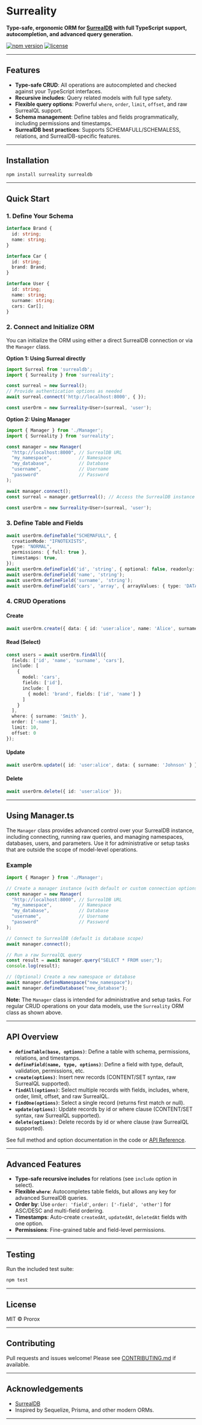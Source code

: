 # Surreality

**Type-safe, ergonomic ORM for [SurrealDB](https://surrealdb.com/) with full TypeScript support, autocompletion, and advanced query generation.**

[![npm version](https://img.shields.io/npm/v/surreality.svg)](https://www.npmjs.com/package/surreality)
[![license](https://img.shields.io/github/license/yourusername/surreality)](./LICENSE)

---

## Features

- **Type-safe CRUD**: All operations are autocompleted and checked against your TypeScript interfaces.
- **Recursive includes**: Query related models with full type safety.
- **Flexible query options**: Powerful `where`, `order`, `limit`, `offset`, and raw SurrealQL support.
- **Schema management**: Define tables and fields programmatically, including permissions and timestamps.
- **SurrealDB best practices**: Supports SCHEMAFULL/SCHEMALESS, relations, and SurrealDB-specific features.

---

## Installation

```bash
npm install surreality surrealdb
```

---

## Quick Start

### 1. Define Your Schema

```ts
interface Brand {
  id: string;
  name: string;
}

interface Car {
  id: string;
  brand: Brand;
}

interface User {
  id: string;
  name: string;
  surname: string;
  cars: Car[];
}
```

### 2. Connect and Initialize ORM

You can initialize the ORM using either a direct SurrealDB connection or via the `Manager` class.

**Option 1: Using Surreal directly**

```ts
import Surreal from 'surrealdb';
import { Surreality } from 'surreality';

const surreal = new Surreal();
// Provide authentication options as needed
await surreal.connect('http://localhost:8000', { });

const userOrm = new Surreality<User>(surreal, 'user');
```

**Option 2: Using Manager**

```ts
import { Manager } from './Manager';
import { Surreality } from 'surreality';

const manager = new Manager(
  "http://localhost:8000", // SurrealDB URL
  "my_namespace",          // Namespace
  "my_database",           // Database
  "username",              // Username
  "password"               // Password
);

await manager.connect();
const surreal = manager.getSurreal(); // Access the SurrealDB instance

const userOrm = new Surreality<User>(surreal, 'user');
```

### 3. Define Table and Fields

```ts
await userOrm.defineTable("SCHEMAFULL", {
  creationMode: "IFNOTEXISTS",
  type: "NORMAL",
  permissions: { full: true },
  timestamps: true,
});
await userOrm.defineField('id', 'string', { optional: false, readonly: true });
await userOrm.defineField('name', 'string');
await userOrm.defineField('surname', 'string');
await userOrm.defineField('cars', 'array', { arrayValues: { type: 'DATATYPE', value: 'record' } });
```

### 4. CRUD Operations

#### Create

```ts
await userOrm.create({ data: { id: 'user:alice', name: 'Alice', surname: 'Smith', cars: [] } });
```

#### Read (Select)

```ts
const users = await userOrm.findAll({
  fields: ['id', 'name', 'surname', 'cars'],
  include: [
    {
      model: 'cars',
      fields: ['id'],
      include: [
        { model: 'brand', fields: ['id', 'name'] }
      ]
    }
  ],
  where: { surname: 'Smith' },
  order: ['-name'],
  limit: 10,
  offset: 0
});
```

#### Update

```ts
await userOrm.update({ id: 'user:alice', data: { surname: 'Johnson' } });
```

#### Delete

```ts
await userOrm.delete({ id: 'user:alice' });
```

---

## Using Manager.ts

The `Manager` class provides advanced control over your SurrealDB instance, including connecting, running raw queries, and managing namespaces, databases, users, and parameters. Use it for administrative or setup tasks that are outside the scope of model-level operations.

### Example

```ts
import { Manager } from './Manager';

// Create a manager instance (with default or custom connection options)
const manager = new Manager(
  "http://localhost:8000", // SurrealDB URL
  "my_namespace",          // Namespace
  "my_database",           // Database
  "username",              // Username
  "password"               // Password
);

// Connect to SurrealDB (default is database scope)
await manager.connect();

// Run a raw SurrealQL query
const result = await manager.query("SELECT * FROM user;");
console.log(result);

// (Optional) Create a new namespace or database
await manager.defineNamespace("new_namespace");
await manager.defineDatabase("new_database");
```

**Note:** The `Manager` class is intended for administrative and setup tasks. For regular CRUD operations on your data models, use the `Surreality` ORM class as shown above.

---

## API Overview

- **`defineTable(base, options)`**: Define a table with schema, permissions, relations, and timestamps.
- **`defineField(name, type, options)`**: Define a field with type, default, validation, permissions, etc.
- **`create(options)`**: Insert new records (CONTENT/SET syntax, raw SurrealQL supported).
- **`findAll(options)`**: Select multiple records with fields, includes, where, order, limit, offset, and raw SurrealQL.
- **`findOne(options)`**: Select a single record (returns first match or null).
- **`update(options)`**: Update records by id or where clause (CONTENT/SET syntax, raw SurrealQL supported).
- **`delete(options)`**: Delete records by id or where clause (raw SurrealQL supported).

See full method and option documentation in the code or [API Reference](./Surreality.ts).

---

## Advanced Features

- **Type-safe recursive includes** for relations (see `include` option in select).
- **Flexible `where`**: Autocompletes table fields, but allows any key for advanced SurrealDB queries.
- **Order by**: Use `order: 'field'`, `order: ['-field', 'other']` for ASC/DESC and multi-field ordering.
- **Timestamps**: Auto-create `createdAt`, `updatedAt`, `deletedAt` fields with one option.
- **Permissions**: Fine-grained table and field-level permissions.

---

## Testing

Run the included test suite:

```bash
npm test
```

---

## License

MIT © Prorox

---

## Contributing

Pull requests and issues welcome! Please see [CONTRIBUTING.md](./CONTRIBUTING.md) if available.

---

## Acknowledgements

- [SurrealDB](https://surrealdb.com/)
- Inspired by Sequelize, Prisma, and other modern ORMs.

--- 